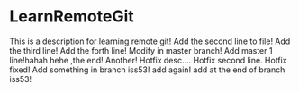 # LearnRemoteGit
This is a description for learning remote git!
Add the second line to file!
Add the third line!
Add the forth line!
Modify in master branch!
Add master 1 line!hahah hehe ,the end!
Another!
Hotfix desc....
Hotfix second line.
Hotfix fixed!
Add something in branch iss53!
add again!
add at the end of branch iss53!
